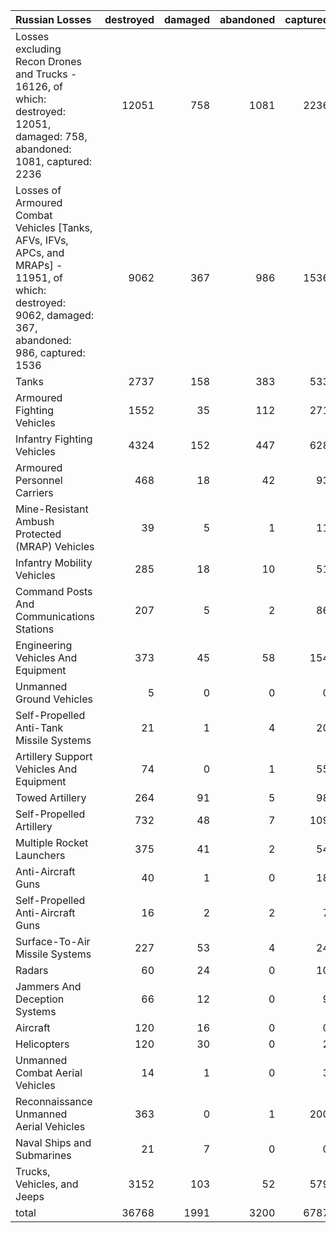 | Russian Losses                                                                                                                                           |   destroyed |   damaged |   abandoned |   captured |   total |
|:---------------------------------------------------------------------------------------------------------------------------------------------------------|------------:|----------:|------------:|-----------:|--------:|
| Losses excluding Recon Drones and Trucks - 16126, of which: destroyed: 12051, damaged: 758, abandoned: 1081, captured: 2236                              |       12051 |       758 |        1081 |       2236 |   16126 |
| Losses of Armoured Combat Vehicles [Tanks, AFVs, IFVs, APCs, and MRAPs] - 11951, of which: destroyed: 9062, damaged: 367, abandoned: 986, captured: 1536 |        9062 |       367 |         986 |       1536 |   11951 |
| Tanks                                                                                                                                                    |        2737 |       158 |         383 |        533 |    3811 |
| Armoured Fighting Vehicles                                                                                                                               |        1552 |        35 |         112 |        271 |    1970 |
| Infantry Fighting Vehicles                                                                                                                               |        4324 |       152 |         447 |        628 |    5551 |
| Armoured Personnel Carriers                                                                                                                              |         468 |        18 |          42 |         93 |     621 |
| Mine-Resistant Ambush Protected  (MRAP) Vehicles                                                                                                         |          39 |         5 |           1 |         11 |      56 |
| Infantry Mobility Vehicles                                                                                                                               |         285 |        18 |          10 |         51 |     364 |
| Command Posts And Communications Stations                                                                                                                |         207 |         5 |           2 |         86 |     300 |
| Engineering Vehicles And Equipment                                                                                                                       |         373 |        45 |          58 |        154 |     630 |
| Unmanned Ground Vehicles                                                                                                                                 |           5 |         0 |           0 |          0 |       5 |
| Self-Propelled Anti-Tank Missile Systems                                                                                                                 |          21 |         1 |           4 |         20 |      46 |
| Artillery Support Vehicles And Equipment                                                                                                                 |          74 |         0 |           1 |         55 |     130 |
| Towed Artillery                                                                                                                                          |         264 |        91 |           5 |         98 |     458 |
| Self-Propelled Artillery                                                                                                                                 |         732 |        48 |           7 |        109 |     896 |
| Multiple Rocket Launchers                                                                                                                                |         375 |        41 |           2 |         54 |     472 |
| Anti-Aircraft Guns                                                                                                                                       |          40 |         1 |           0 |         18 |      59 |
| Self-Propelled Anti-Aircraft Guns                                                                                                                        |          16 |         2 |           2 |          7 |      27 |
| Surface-To-Air Missile Systems                                                                                                                           |         227 |        53 |           4 |         24 |     308 |
| Radars                                                                                                                                                   |          60 |        24 |           0 |         10 |      94 |
| Jammers And Deception Systems                                                                                                                            |          66 |        12 |           0 |          9 |      87 |
| Aircraft                                                                                                                                                 |         120 |        16 |           0 |          0 |     136 |
| Helicopters                                                                                                                                              |         120 |        30 |           0 |          2 |     152 |
| Unmanned Combat Aerial Vehicles                                                                                                                          |          14 |         1 |           0 |          3 |      18 |
| Reconnaissance Unmanned Aerial Vehicles                                                                                                                  |         363 |         0 |           1 |        200 |     564 |
| Naval Ships and Submarines                                                                                                                               |          21 |         7 |           0 |          0 |      28 |
| Trucks, Vehicles, and Jeeps                                                                                                                              |        3152 |       103 |          52 |        579 |    3886 |
| total                                                                                                                                                    |       36768 |      1991 |        3200 |       6787 |   48746 |
